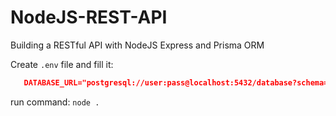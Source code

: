 # NodeJS-REST-API

Building a RESTful API with NodeJS Express and Prisma ORM

Create `.env` file and fill it:

```json
   DATABASE_URL="postgresql://user:pass@localhost:5432/database?schema=public"
```

run command: `node .`
